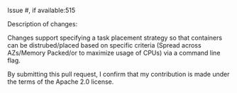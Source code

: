 Issue #, if available:515

Description of changes:

Changes support specifying a task placement strategy so that containers can be distrubed/placed based on specific criteria (Spread across AZs/Memory Packed/or to maximize usage of CPUs) via a command line flag.

By submitting this pull request, I confirm that my contribution is made under the terms of the Apache 2.0 license.
